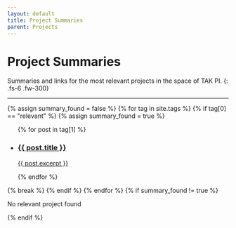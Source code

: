 ```yaml
---
layout: default
title: Project Summaries 
parent: Projects
---
```


# Project Summaries

Summaries and links for the most relevant projects in the space of TAK PI.
{: .fs-6 .fw-300}

---


<div class="projects">
  {% assign summary_found = false %}
   {% for tag in site.tags %}
     {% if tag[0] == "relevant" %}
      {% assign summary_found = true %}
      <ul class="unstyled-list">
      {% for post in tag[1] %}
        <li>
          <a class="project-snippet" href="{{ site.url }}{{ post.url }}">
            <h3 class="project-title">{{ post.title }}</h3>
            <p class="project-desc"> {{ post.excerpt }} </p>
          </a> 
        </li>
      {% endfor %}
      </ul>
      {% break %}
    {% endif %}
  {% endfor %}
{% if summary_found  != true %}
  <p class="text-small text-grey-dk-000">No relevant project found</p>
{% endif %}
</div>
